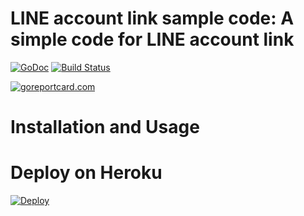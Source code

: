 LINE account link sample code: A simple code for LINE account link
==============

 [![GoDoc](https://godoc.org/github.com/kkdai/line-account-link.svg?status.svg)](https://godoc.org/github.com/kkdai/line-account-link)  [![Build Status](https://travis-ci.org/kkdai/line-account-link.svg?branch=master)](https://travis-ci.org/kkdai/line-account-link)

[![goreportcard.com](https://goreportcard.com/badge/github.com/kkdai/line-account-link)](https://goreportcard.com/report/github.com/kkdai/line-account-link)


Installation and Usage
=============



Deploy on Heroku
=============
[![Deploy](https://www.herokucdn.com/deploy/button.svg)](https://heroku.com/deploy)



